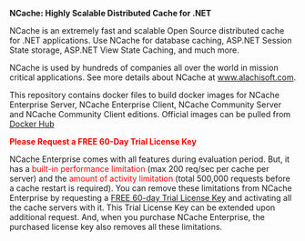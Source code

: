 **NCache: Highly Scalable Distributed Cache for .NET**

NCache is an extremely fast and scalable Open Source distributed cache for .NET applications. Use NCache for database caching, ASP.NET Session State storage, ASP.NET View State Caching, and much more.

NCache is used by hundreds of companies all over the world in mission critical applications. See more details about NCache at www.alachisoft.com.

This repository contains docker files to build docker images for NCache Enterprise Server, NCache Enterprise Client, NCache Community Server and NCache Community Client editions. Official images can be pulled from <a href="https://hub.docker.com/r/alachisoft/ncache/" target="_blank">Docker Hub</a>

**<span style="color:red">Please Request a FREE 60-Day Trial License Key</span>**

NCache Enterprise comes with all features during evaluation period. But, it has a <span style="color:red">built-in performance limitation</span> (max 200 req/sec per cache per server) and the <span style="color:red">amount of activity limitation</span> (total 500,000 requests before a cache restart is required). You can remove these limitations from NCache Enterprise by requesting a <a href="http://www.alachisoft.com/request-trial.php/" target="_blank"> FREE 60-day Trial License Key</a> and activating all the cache servers with it. This Trial License Key can be extended upon additional request. And, when you purchase NCache Enterprise, the purchased license key also removes all these limitations.
